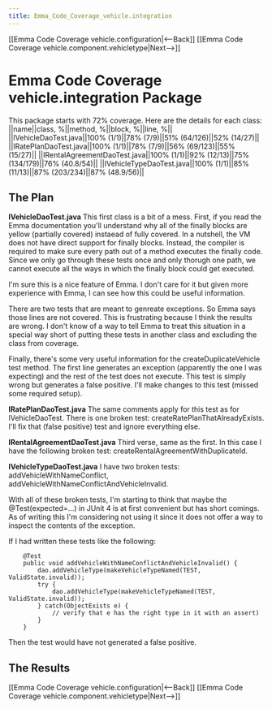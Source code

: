```yaml
---
title: Emma_Code_Coverage_vehicle.integration
---
```

[[Emma Code Coverage vehicle.configuration|<--Back]] [[Emma Code Coverage vehicle.component.vehicletype|Next-->]]

# Emma Code Coverage vehicle.integration Package

This package starts with 72% coverage. Here are the details for each class:
||name||class, %||method, %||block, %||line, %|| 
||IVehicleDaoTest.java||100% (1/1)||78%  (7/9)||51%  (64/126)||52%  (14/27)||
||IRatePlanDaoTest.java||100% (1/1)||78%  (7/9)||56%  (69/123)||55%  (15/27)||
||IRentalAgreementDaoTest.java||100% (1/1)||92%  (12/13)||75%  (134/179)||76%  (40.8/54)||
||IVehicleTypeDaoTest.java||100% (1/1)||85%  (11/13)||87%  (203/234)||87%  (48.9/56)||

## The Plan
**IVehicleDaoTest.java**
This first class is a bit of a mess. First, if you read the Emma documentation you'll understand why all of the finally blocks are yellow (partially covered) instaead of fully covered. In a nutshell, the VM does not have direct support for finally blocks. Instead, the compiler is required to make sure every path out of a method executes the finally code. Since we only go through these tests once and only thorugh one path, we cannot execute all the ways in which the finally block could get executed.

I'm sure this is a nice feature of Emma. I don't care for it but given more experience with Emma, I can see how this could be useful information.

There are two tests that are meant to genreate exceptions. So Emma says those lines are not covered. This is frustrating because I think the results are wrong. I don't know of a way to tell Emma to treat this situation in a special way short of putting these tests in another class and excluding the class from coverage.

Finally, there's some very useful information for the createDuplicateVehicle test method. The first line generates an exception (apparently the one I was expecting) and the rest of the test does not execute. This test is simply wrong but generates a false positive. I'll make changes to this test (missed some required setup).

**IRatePlanDaoTest.java**
The same comments apply for this test as for IVehicleDaoTest. There is one broken test: createRatePlanThatAlreadyExists. I'll fix that (false positive) test and ignore everything else.

**IRentalAgreementDaoTest.java**
Third verse, same as the first. In this case I have the following broken test: createRentalAgreementWithDuplicateId.

**IVehicleTypeDaoTest.java**
I have two broken tests: addVehicleWithNameConflict, addVehicleWithNameConflictAndVehicleInvalid.

With all of these broken tests, I'm starting to think that maybe the @Test(expected=...) in JUnit 4 is at first convenient but has short comings. As of writing this I'm considering not using it since it does not offer a way to inspect the contents of the exception.

If I had written these tests like the following:
```
    @Test 
    public void addVehicleWithNameConflictAndVehicleInvalid() { 
        dao.addVehicleType(makeVehicleTypeNamed(TEST, ValidState.invalid)); 
        try {
            dao.addVehicleType(makeVehicleTypeNamed(TEST, ValidState.invalid)); 
        } catch(ObjectExists e) {
            // verify that e has the right type in it with an assert)
        }
    } 
```
Then the test would have not generated a false positive.

## The Results

[[Emma Code Coverage vehicle.configuration|<--Back]] [[Emma Code Coverage vehicle.component.vehicletype|Next-->]]